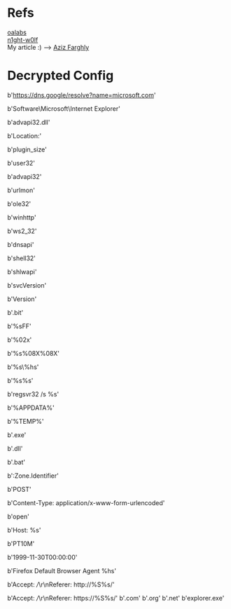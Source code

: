 # Refs
[oalabs](https://research.openanalysis.net/smoke/smokeloader/loader/config/yara/triage/2022/08/25/smokeloader.html)\
[n1ght-w0lf](https://n1ght-w0lf.github.io/malware%20analysis/smokeloader/)\
My article :) --> [Aziz Farghly](https://docs.google.com/document/d/10vH-viRghPPg-TD1K2mvOfYktkUS7oGBDVRis--Fp4M/edit?usp=drive_link)

# Decrypted Config

b'https://dns.google/resolve?name=microsoft.com'

b'Software\\Microsoft\\Internet Explorer'

b'advapi32.dll'

b'Location:'

b'plugin_size'

b'user32'

b'advapi32'

b'urlmon'

b'ole32'

b'winhttp'

b'ws2_32'

b'dnsapi'

b'shell32'

b'shlwapi'

b'svcVersion'

b'Version'

b'.bit'

b'%sFF'

b'%02x'

b'%s%08X%08X'

b'%s\\%hs'

b'%s%s'

b'regsvr32 /s %s'

b'%APPDATA%'

b'%TEMP%'

b'.exe'

b'.dll'

b'.bat'

b':Zone.Identifier'

b'POST'

b'Content-Type: application/x-www-form-urlencoded'

b'open'

b'Host: %s'

b'PT10M'

b'1999-11-30T00:00:00'

b'Firefox Default Browser Agent %hs'

b'Accept: */*\r\nReferer: http://%S%s/'

b'Accept: */*\r\nReferer: https://%S%s/'
b'.com'
b'.org'
b'.net'
b'explorer.exe'
